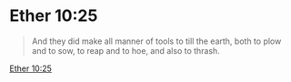 # Ether 10:25

> And they did make all manner of tools to till the earth, both to plow and to sow, to reap and to hoe, and also to thrash.

[Ether 10:25](https://www.churchofjesuschrist.org/study/scriptures/bofm/ether/10?lang=eng&id=p25#p25)



